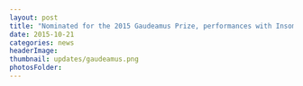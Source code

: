 ```yaml
---
layout: post
title: "Nominated for the 2015 Gaudeamus Prize, performances with Insomnio, New European Ensemble, and Slagwerk Den Haag during Gaudeamus Muziekweek, September 2015."
date: 2015-10-21
categories: news
headerImage:
thumbnail: updates/gaudeamus.png
photosFolder:
---
```

